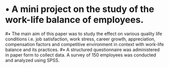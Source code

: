 # •	A mini project on the study of the work-life balance of employees.
#•	The main aim of this paper was to study the effect on various quality life conditions i.e. job satisfaction, work stress, career growth, appreciation, compensation factors and competitive environment in context with work-life balance and its practices.
#•	A structured questionnaire was administered in paper form to collect data. A survey of 150 employees was conducted and analyzed using SPSS.

